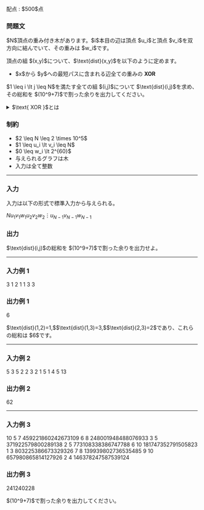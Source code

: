 
<div>

<span>

<span>

<p>
配点 : $500$点
</p>

<div>

<section>

### **問題文**

<p>
$N$頂点の重み付き木があります。$i$本目の辺は頂点 $u_i$と頂点 $v_i$を双方向に結んでいて、その重みは $w_i$です。
</p>

<p>
頂点の組 $(x,y)$について、$\text{dist}(x,y)$を以下のように定めます。
</p>

<ul>

<li>
$x$から $y$への最短パスに含まれる辺全ての重みの 
<strong>
XOR
</strong>

</li>

</ul>

<p>
$1 \leq i \lt j \leq N$を満たす全ての組 $(i,j)$について $\text{dist}(i,j)$を求め、その総和を $(10^9+7)$で割った余りを出力してください。
</p>

<details>

<summary>
$\text{ XOR }$とは
</summary>

<p>
整数 $a, b$のビットごとの排他的論理和 $a \text{ XOR } b$は、以下のように定義されます。

</p>

<ul>

<li>
$a \text{ XOR } b$を二進表記した際の $2^k$($k \geq 0$) の位の数は、$a, b$を二進表記した際の $2^k$の位の数のうち一方のみが $1$であれば $1$、そうでなければ $0$である。
</li>

</ul>
例えば、$3 \text{ XOR } 5 = 6$となります (二進表記すると: $011 \text{ XOR } 101 = 110$)。

<p>

</p>

</details>

</section>

</div>

<div>

<section>

### **制約**

<ul>

<li>
$2 \leq N \leq 2 \times 10^5$
</li>

<li>
$1 \leq u_i \lt v_i \leq N$
</li>

<li>
$0 \leq w_i \lt 2^{60}$
</li>

<li>
与えられるグラフは木
</li>

<li>
入力は全て整数
</li>

</ul>

</section>

</div>

---

<div>

<div>

<section>

### **入力**

<p>
入力は以下の形式で標準入力から与えられる。
</p>

<div>

$N$$u_1$$v_1$$w_1$$u_2$$v_2$$w_2$$\vdots$$u_{N-1}$$v_{N-1}$$w_{N-1}$
</div>

</section>

</div>

<div>

<section>

### **出力**

<p>
$\text{dist}(i,j)$の総和を $(10^9+7)$で割った余りを出力せよ。
</p>

</section>

</div>

</div>

---

<div>

<section>

### **入力例 1**

<div>

3
1 2 1
1 3 3

</div>

</section>

</div>

<div>

<section>

### **出力例 1**

<div>

6

</div>

<p>
$\text{dist}(1,2)=1,$$\text{dist}(1,3)=3,$$\text{dist}(2,3)=2$であり、これらの総和は $6$です。
</p>

</section>

</div>

---

<div>

<section>

### **入力例 2**

<div>

5
3 5 2
2 3 2
1 5 1
4 5 13

</div>

</section>

</div>

<div>

<section>

### **出力例 2**

<div>

62

</div>

</section>

</div>

---

<div>

<section>

### **入力例 3**

<div>

10
5 7 459221860242673109
6 8 248001948488076933
3 5 371922579800289138
2 5 773108338386747788
6 10 181747352791505823
1 3 803225386673329326
7 8 139939802736535485
9 10 657980865814127926
2 4 146378247587539124

</div>

</section>

</div>

<div>

<section>

### **出力例 3**

<div>

241240228

</div>

<p>
$(10^9+7)$で割った余りを出力してください。
</p>

</section>

</div>

</span>

</span>

</div>

